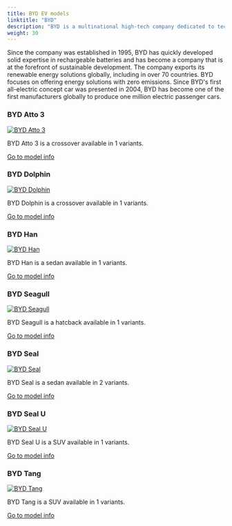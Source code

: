 ```yaml
---
title: BYD EV models
linktitle: "BYD"
description: "BYD is a multinational high-tech company dedicated to technological innovations for a better life. BYD operates in four industries, including automotive, electronics, new energy and rail. "
weight: 30
---
```

<!-- markdownlint-disable MD033 -->
<!-- markdownlint-disable MD010 -->
 Since the company was established in 1995, BYD has quickly developed solid expertise in rechargeable batteries and has become a company that is at the forefront of sustainable development. The company exports its renewable energy solutions globally, including in over 70 countries. BYD focuses on offering energy solutions with zero emissions. Since BYD's first all-electric concept car was presented in 2004, BYD has become one of the first manufacturers globally to produce one million electric passenger cars.

<div class="container p-3 mb-4 bg-body-tertiary rounded border">
<h3> BYD Atto 3</h3>
	<div class="row">
		<div class="col col-12 col-md-6">
			<a href="atto_3"><img src="https://media.evkx.net/multimedia/models/byd/atto_3/atto_3/main_1_st.jpg" class="img-fluid" alt="BYD Atto 3" ></a>
		</div>
		<div class="col col-12 col-md-6">
<p>
BYD Atto 3 is a crossover available in 1 variants.
</p>
	<a href="atto_3/" class="btn btn-outline-primary" role="button">Go to model info</a>
		</div>
	</div>
</div>
<div class="container p-3 mb-4 bg-body-tertiary rounded border">
<h3> BYD Dolphin</h3>
	<div class="row">
		<div class="col col-12 col-md-6">
			<a href="dolphin"><img src="https://media.evkx.net/multimedia/models/byd/dolphin/dolphin_60.4kwh/main_1_st.jpg" class="img-fluid" alt="BYD Dolphin" ></a>
		</div>
		<div class="col col-12 col-md-6">
<p>
BYD Dolphin is a crossover available in 1 variants.
</p>
	<a href="dolphin/" class="btn btn-outline-primary" role="button">Go to model info</a>
		</div>
	</div>
</div>
<div class="container p-3 mb-4 bg-body-tertiary rounded border">
<h3> BYD Han</h3>
	<div class="row">
		<div class="col col-12 col-md-6">
			<a href="han"><img src="https://media.evkx.net/multimedia/models/byd/han/han/main_1_st.jpg" class="img-fluid" alt="BYD Han" ></a>
		</div>
		<div class="col col-12 col-md-6">
<p>
BYD Han is a sedan available in 1 variants.
</p>
	<a href="han/" class="btn btn-outline-primary" role="button">Go to model info</a>
		</div>
	</div>
</div>
<div class="container p-3 mb-4 bg-body-tertiary rounded border">
<h3> BYD Seagull</h3>
	<div class="row">
		<div class="col col-12 col-md-6">
			<a href="seagull"><img src="https://media.evkx.net/multimedia/models/byd/seagull/seagull_38kwh/main_1_st.jpg" class="img-fluid" alt="BYD Seagull" ></a>
		</div>
		<div class="col col-12 col-md-6">
<p>
BYD Seagull is a hatcback available in 1 variants.
</p>
	<a href="seagull/" class="btn btn-outline-primary" role="button">Go to model info</a>
		</div>
	</div>
</div>
<div class="container p-3 mb-4 bg-body-tertiary rounded border">
<h3> BYD Seal</h3>
	<div class="row">
		<div class="col col-12 col-md-6">
			<a href="seal"><img src="https://media.evkx.net/multimedia/models/byd/seal/seal_awd/main_1_st.jpg" class="img-fluid" alt="BYD Seal" ></a>
		</div>
		<div class="col col-12 col-md-6">
<p>
BYD Seal is a sedan available in 2 variants.
</p>
	<a href="seal/" class="btn btn-outline-primary" role="button">Go to model info</a>
		</div>
	</div>
</div>
<div class="container p-3 mb-4 bg-body-tertiary rounded border">
<h3> BYD Seal U</h3>
	<div class="row">
		<div class="col col-12 col-md-6">
			<a href="seal_u"><img src="https://media.evkx.net/multimedia/models/byd/seal_u/seal_u_design/main_1_st.jpg" class="img-fluid" alt="BYD Seal U" ></a>
		</div>
		<div class="col col-12 col-md-6">
<p>
BYD Seal U is a SUV available in 1 variants.
</p>
	<a href="seal_u/" class="btn btn-outline-primary" role="button">Go to model info</a>
		</div>
	</div>
</div>
<div class="container p-3 mb-4 bg-body-tertiary rounded border">
<h3> BYD Tang</h3>
	<div class="row">
		<div class="col col-12 col-md-6">
			<a href="tang"><img src="https://media.evkx.net/multimedia/models/byd/tang/tang_ev600/main_1_st.jpg" class="img-fluid" alt="BYD Tang" ></a>
		</div>
		<div class="col col-12 col-md-6">
<p>
BYD Tang is a SUV available in 1 variants.
</p>
	<a href="tang/" class="btn btn-outline-primary" role="button">Go to model info</a>
		</div>
	</div>
</div>
